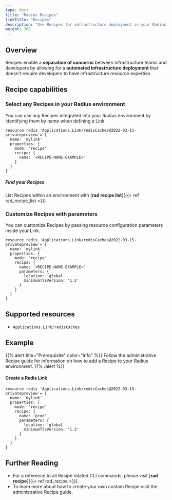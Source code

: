 ```yaml
---
type: docs
title: "Radius Recipes"
linkTitle: "Recipes"
description: "Use Recipes for infrastructure deployment in your Radius application"
weight: 300
---
```


## Overview

Recipes enable a **separation of concerns** between infrastructure teams and developers by allowing for a **automated infrastructure deployment** that doesn't require developers to have infrastructure resource expertise.

## Recipe capabilities

### Select any Recipes in your Radius environment

You can use any Recipes integrated into your Radius environment by  identifying them by name when defining a Link.


```bicep
resource redis 'Applications.Link/redisCaches@2022-03-15-privatepreview'= {
  name: 'mylink'
  properties: {
    mode: 'recipe'
    recipe: {
      name: '<RECIPE-NAME-EXAMPLE>'
    }
  }
}
```
##### Find your Recipes

List Recipes within an environment with [**rad recipe list**]({{< ref rad_recipe_list >}})

### Customize Recipes with parameters

You can customize Recipes by passing resource configuration parameters inside your Link.

```bicep
resource redis 'Applications.Link/redisCaches@2022-03-15-privatepreview'= {
  name: 'mylink'
  properties: {
    mode: 'recipe'
    recipe: {
      name: '<RECIPE-NAME-EXAMPLE>'
      parameters: {
        location: 'global'
        minimumTlsVersion: '1.2'
      }
    }
  }
}
```

## Supported resources

- `Applications.Link/redisCaches`

## Example

{{% alert title="Prerequisite" color="info" %}}
Follow the administrative Recipe guide for information on how to add a Recipe to your Radius environment.
{{% /alert %}}

<h4>Create a Redis Link</h4>

```bicep
resource redis 'Applications.Link/redisCaches@2022-03-15-privatepreview'= {
  name: 'mylink'
  properties: {
    mode: 'recipe'
    recipe: {
      name: 'prod'
      parameters: {
        location: 'global'
        minimumTlsVersion: '1.2'
      }
    }
  }
}
```

## Further Reading

- For a reference to all Recipe related CLI commands, please visit [**rad recipe**]({{< ref rad_recipe >}}).
- To learn more about how to create your own custom Recipe visit the administrative Recipe guide.
